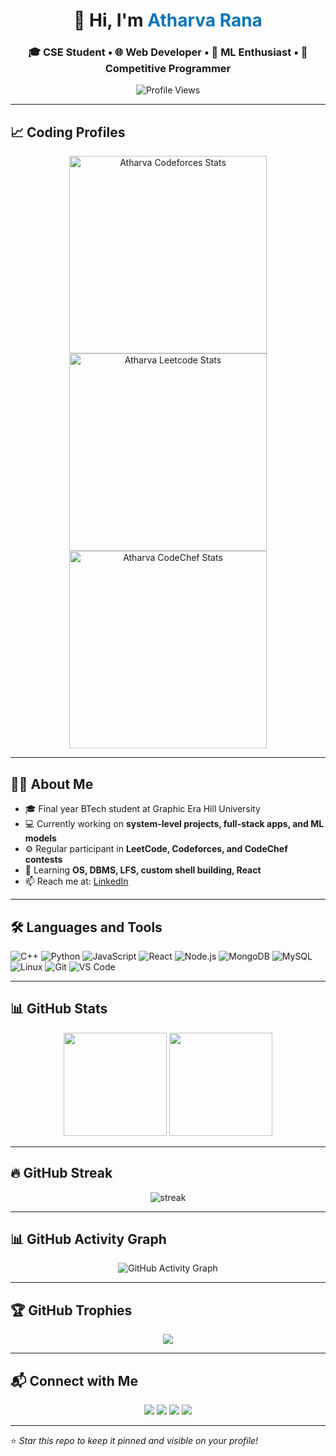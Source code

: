 <h1 align="center">👋 Hi, I'm <span style="color:#0e75b6;">Atharva Rana</span></h1>
<h3 align="center">🎓 CSE Student • 🌐 Web Developer • 🤖 ML Enthusiast • 🧠 Competitive Programmer</h3>

<p align="center">
  <img src="https://komarev.com/ghpvc/?username=alpha4atharva&label=Profile%20views&color=0e75b6&style=flat-square" alt="Profile Views" />
</p>

---

## 📈 Coding Profiles

<p align="center">
  <a href="https://codeforces.com/profile/Atharva000">
    <img height="316" src="https://codeforces-readme-stats.vercel.app/api/card?username=Atharva000&theme=github_dark&force_username=true&border_color=404040" alt="Atharva Codeforces Stats"/>
  </a>
  <a href="https://leetcode.com/atharva_rana069/">
    <img height="316" src="https://leetcard.jacoblin.cool/atharva_rana069?theme=dark&font=Ubuntu&cache=14400&ext=contest&sheets=https://gist.githubusercontent.com/RedHeadphone/5e715e284c89cace8f5fa09f7fb930b8/raw/ec0be570f114124b1a2156a660d67baa0ab5639d/leetcode_stats_card.css" alt="Atharva Leetcode Stats"/>
  </a>
  <a href="https://www.codechef.com/users/alpha_03">
    <img height="316" src="https://codechef-readme-stats.vercel.app/api/card?username=alpha_03&theme=dark&border=true&border_color=404040" alt="Atharva CodeChef Stats"/>
  </a>
</p>

---

## 🧑‍💻 About Me

- 🎓 Final year BTech student at Graphic Era Hill University  
- 💻 Currently working on **system-level projects, full-stack apps, and ML models**  
- ⚙️ Regular participant in **LeetCode, Codeforces, and CodeChef contests**  
- 🌱 Learning **OS, DBMS, LFS, custom shell building, React**  
- 📫 Reach me at: [LinkedIn](https://linkedin.com/in/atharva-rana-7564b130b)

---

## 🛠️ Languages and Tools

![C++](https://img.shields.io/badge/C++-00599C?style=flat&logo=c%2B%2B&logoColor=white)
![Python](https://img.shields.io/badge/Python-3776AB?style=flat&logo=python&logoColor=white)
![JavaScript](https://img.shields.io/badge/JavaScript-F7DF1E?style=flat&logo=javascript&logoColor=black)
![React](https://img.shields.io/badge/React-20232A?style=flat&logo=react&logoColor=61DAFB)
![Node.js](https://img.shields.io/badge/Node.js-339933?style=flat&logo=node.js&logoColor=white)
![MongoDB](https://img.shields.io/badge/MongoDB-4EA94B?style=flat&logo=mongodb&logoColor=white)
![MySQL](https://img.shields.io/badge/MySQL-4479A1?style=flat&logo=mysql&logoColor=white)
![Linux](https://img.shields.io/badge/Linux-FCC624?style=flat&logo=linux&logoColor=black)
![Git](https://img.shields.io/badge/Git-F05032?style=flat&logo=git&logoColor=white)
![VS Code](https://img.shields.io/badge/VS%20Code-007ACC?style=flat&logo=visual-studio-code&logoColor=white)

---

## 📊 GitHub Stats

<p align="center">
  <img src="https://github-readme-stats.vercel.app/api?username=alpha4atharva&show_icons=true&theme=radical" height="165px"/>
  <img src="https://github-readme-stats.vercel.app/api/top-langs/?username=alpha4atharva&layout=compact&theme=radical" height="165px"/>
</p>

---

## 🔥 GitHub Streak

<p align="center">
  <img src="https://github-readme-streak-stats.herokuapp.com/?user=alpha4atharva&theme=radical" alt="streak"/>
</p>

---

## 📊 GitHub Activity Graph

<p align="center">
  <img src="https://github-readme-activity-graph.vercel.app/graph?username=alpha4atharva&theme=dracula" alt="GitHub Activity Graph" />
</p>

---

## 🏆 GitHub Trophies

<p align="center">
  <img src="https://github-profile-trophy.vercel.app/?username=alpha4atharva&theme=radical&no-frame=true&row=1&column=7" />
</p>

---

## 📬 Connect with Me

<p align="center">
  <a href="https://linkedin.com/in/atharva-rana-7564b130b"><img src="https://img.shields.io/badge/LinkedIn-blue?style=for-the-badge&logo=linkedin"></a>
  <a href="https://leetcode.com/atharva_rana069"><img src="https://img.shields.io/badge/LeetCode-FE7F2D?style=for-the-badge&logo=leetcode&logoColor=black"></a>
  <a href="https://codeforces.com/profile/Atharva000"><img src="https://img.shields.io/badge/Codeforces-1F8ACB?style=for-the-badge&logo=codeforces"></a>
  <a href="https://codechef.com/users/alpha_03"><img src="https://img.shields.io/badge/CodeChef-5B4638?style=for-the-badge&logo=codechef"></a>
</p>

---

⭐️ *Star this repo to keep it pinned and visible on your profile!*
